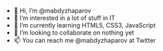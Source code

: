 - 👋 Hi, I’m @mabdyzhaparov
- 👀 I’m interested in a lot of stuff in IT
- 🌱 I’m currently learning HTML5, CSS3, JavaScript
- 💞️ I’m looking to collaborate on nothing yet
- 📫 You can reach me @mabdyzhaparov at Twitter

<!---
mabdyzhaparov/mabdyzhaparov is a ✨ special ✨ repository because its `README.md` (this file) appears on your GitHub profile.
You can click the Preview link to take a look at your changes.
--->
